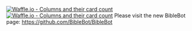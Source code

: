 [![Waffle.io - Columns and their card count](https://badge.waffle.io/JESUSANSWERS777/BibleBot.png?columns=all)](https://waffle.io/JESUSANSWERS777/BibleBot?utm_source=badge)
[![Waffle.io - Columns and their card count](https://badge.waffle.io/JESUSANSWERS777/BibleBot.png?columns=all)](https://waffle.io/JESUSANSWERS777/BibleBot?utm_source=badge)
Please visit the new BibleBot page: https://github.com/BibleBot/BibleBot
